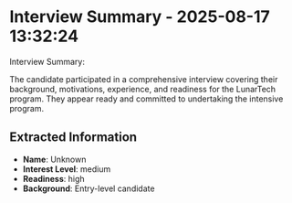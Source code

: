 # Interview Summary - 2025-08-17 13:32:24

Interview Summary:

The candidate participated in a comprehensive interview covering their background, motivations, experience, and readiness for the LunarTech program. They appear ready and committed to undertaking the intensive program.

## Extracted Information

- **Name**: Unknown
- **Interest Level**: medium
- **Readiness**: high
- **Background**: Entry-level candidate
